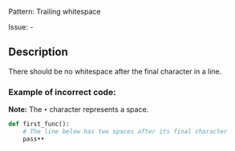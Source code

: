 Pattern: Trailing whitespace

Issue: -

## Description

There should be no whitespace after the final character in a line.

### Example of **incorrect** code:

**Note:** The `•` character represents a space.

```python
def first_func():
    # The line below has two spaces after its final character
    pass••
```

